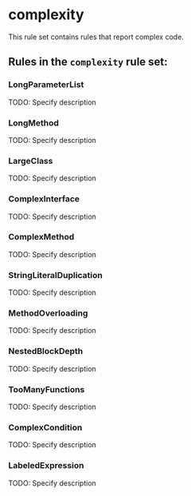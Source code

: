 # complexity

This rule set contains rules that report complex code.

## Rules in the `complexity` rule set:
### LongParameterList

TODO: Specify description 

### LongMethod

TODO: Specify description 

### LargeClass

TODO: Specify description 

### ComplexInterface

TODO: Specify description 

### ComplexMethod

TODO: Specify description 

### StringLiteralDuplication

TODO: Specify description 

### MethodOverloading

TODO: Specify description 

### NestedBlockDepth

TODO: Specify description 

### TooManyFunctions

TODO: Specify description 

### ComplexCondition

TODO: Specify description 

### LabeledExpression

TODO: Specify description 

